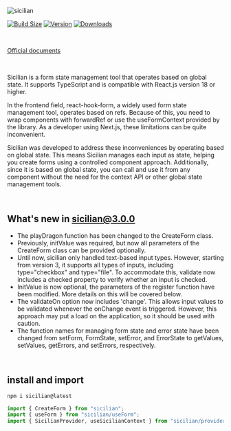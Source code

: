 ![sicilian](https://github.com/user-attachments/assets/a6d12ab5-ecfd-4671-a286-b286dd3d454d)


[![Build Size](https://img.shields.io/bundlephobia/minzip/sicilian?label=bundle%20size&style=flat&colorA=000000&colorB=000000)](https://bundlephobia.com/result?p=sicilian)
[![Version](https://img.shields.io/npm/v/sicilian?style=flat&colorA=000000&colorB=000000)](https://www.npmjs.com/package/sicilian)
[![Downloads](https://img.shields.io/npm/dt/sicilian.svg?style=flat&colorA=000000&colorB=000000)](https://www.npmjs.com/package/sicilian)


&nbsp;

[Official documents](https://sicilian-nextra.vercel.app/en)

&nbsp;

Sicilian is a form state management tool that operates based on global state. It supports TypeScript and is compatible with React.js version 18 or higher.

In the frontend field, react-hook-form, a widely used form state management tool, operates based on refs. Because of this, you need to wrap components with forwardRef or use the useFormContext provided by the library. As a developer using Next.js, these limitations can be quite inconvenient.

Sicilian was developed to address these inconveniences by operating based on global state. This means Sicilian manages each input as state, helping you create forms using a controlled component approach. Additionally, since it is based on global state, you can call and use it from any component without the need for the context API or other global state management tools.

&nbsp;

## What's new in sicilian@3.0.0

* The playDragon function has been changed to the CreateForm class.
* Previously, initValue was required, but now all parameters of the CreateForm class can be provided optionally.
* Until now, sicilian only handled text-based input types. However, starting from version 3, it supports all types of inputs, including type="checkbox" and type="file". To accommodate this, validate now includes a checked property to verify whether an input is checked.
* InitValue is now optional, the parameters of the register function have been modified. More details on this will be covered below.
* The validateOn option now includes 'change'. This allows input values to be validated whenever the onChange event is triggered. However, this approach may put a load on the application, so it should be used with caution.
* The function names for managing form state and error state have been changed from setForm, FormState, setError, and ErrorState to getValues, setValues, getErrors, and setErrors, respectively.


&nbsp;

## install and import

```ts
npm i sicilian@latest
```
```ts
import { CreateForm } from "sicilian";
import { useForm } from "sicilian/useForm";
import { SicilianProvider, useSicilianContext } from "sicilian/provider";
```
